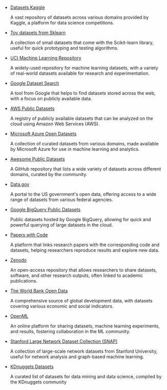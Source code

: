 * [Datasets Kaggle](https://www.kaggle.com/datasets)  
  
  A vast repository of datasets across various domains provided by Kaggle, a platform for data science competitions.
  
* [Toy datasets from Sklearn](https://scikit-learn.org/stable/datasets/toy_dataset.html)  
  
  A collection of small datasets that come with the Scikit-learn library, useful for quick prototyping and testing algorithms.
  
* [UCI Machine Learning Repository](https://archive.ics.uci.edu/ml/index.php)  
  
  A widely-used repository for machine learning datasets, with a variety of real-world datasets available for research and experimentation.
  
* [Google Dataset Search](https://datasetsearch.research.google.com/)  
  
  A tool from Google that helps to find datasets stored across the web, with a focus on publicly available data.
  
* [AWS Public Datasets](https://registry.opendata.aws/)  
  
  A registry of publicly available datasets that can be analyzed on the cloud using Amazon Web Services (AWS).
  
* [Microsoft Azure Open Datasets](https://azure.microsoft.com/en-us/services/open-datasets/)  
  
  A collection of curated datasets from various domains, made available by Microsoft Azure for use in machine learning and analytics.
  
* [Awesome Public Datasets](https://github.com/awesomedata/awesome-public-datasets)  
  
  A GitHub repository that lists a wide variety of datasets across different domains, curated by the community.
  
* [Data.gov](https://www.data.gov/)  
  
  A portal to the US government's open data, offering access to a wide range of datasets from various federal agencies.
  
* [Google BigQuery Public Datasets](https://cloud.google.com/bigquery/public-data)  
  
  Public datasets hosted by Google BigQuery, allowing for quick and powerful querying of large datasets in the cloud.
  
* [Papers with Code](https://paperswithcode.com/datasets)  
  
  A platform that links research papers with the corresponding code and datasets, helping researchers reproduce results and explore new data.
  
* [Zenodo](https://zenodo.org/)  
  
  An open-access repository that allows researchers to share datasets, software, and other research outputs, often linked to academic publications.
  
* [The World Bank Open Data](https://data.worldbank.org/)  
  
  A comprehensive source of global development data, with datasets covering various economic and social indicators.
  
* [OpenML](https://www.openml.org/)  
  
  An online platform for sharing datasets, machine learning experiments, and results, fostering collaboration in the ML community.
  
* [Stanford Large Network Dataset Collection (SNAP)](https://snap.stanford.edu/data/)  
  
  A collection of large-scale network datasets from Stanford University, useful for network analysis and graph-based machine learning.
  
* [KDnuggets Datasets](https://www.kdnuggets.com/datasets/index.html)  
  
  A curated list of datasets for data mining and data science, compiled by the KDnuggets community
